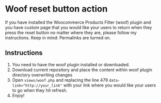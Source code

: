 # Woof reset button action #
If you have installed the Woocommerce Products Filter (woof) plugin and you have custom page that you would like your users to return when they press the reset button no matter where they are, please follow my instructions. Keep in mind: Permalinks are turned on.

## Instructions ##
1. You need to have the woof plugin installed or downloaded.
2. Download current repository and place the content within woof plugin directory overwriting changes
3. Open `views/woof.php` and replacing the line 479 `data-link="http://your_link"` with your link where you would like your users to go when they hit refresh.
4. Enjoy!
